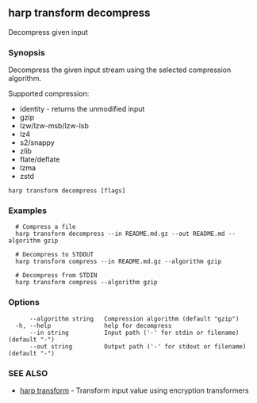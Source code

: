 ## harp transform decompress

Decompress given input

### Synopsis

Decompress the given input stream using the selected compression algorithm.

Supported compression:
  * identity - returns the unmodified input
  * gzip
  * lzw/lzw-msb/lzw-lsb
  * lz4
  * s2/snappy
  * zlib
  * flate/deflate
  * lzma
  * zstd

```
harp transform decompress [flags]
```

### Examples

```
  # Compress a file
  harp transform decompress --in README.md.gz --out README.md --algorithm gzip
  
  # Decompress to STDOUT
  harp transform compress --in README.md.gz --algorithm gzip
  
  # Decompress from STDIN
  harp transform compress --algorithm gzip
```

### Options

```
      --algorithm string   Compression algorithm (default "gzip")
  -h, --help               help for decompress
      --in string          Input path ('-' for stdin or filename) (default "-")
      --out string         Output path ('-' for stdout or filename) (default "-")
```

### SEE ALSO

* [harp transform](harp_transform.md)	 - Transform input value using encryption transformers

